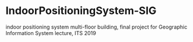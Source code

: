# IndoorPositioningSystem-SIG
 indoor positioning system multi-floor building, final project for Geographic Information System lecture, ITS 2019
